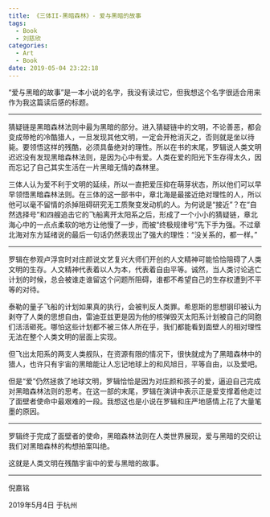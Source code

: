 ```yaml
---
title: 《三体II-黑暗森林》- 爱与黑暗的故事
tags:
  - Book
  - 刘慈欣
categories:
  - Art
  - Book
date: 2019-05-04 23:22:18
---
```


“爱与黑暗的故事”是一本小说的名字，我没有读过它，但我想这个名字很适合用来作为我这篇读后感的标题。

<!-- more -->

***


猜疑链是黑暗森林法则中最为黑暗的部分。进入猜疑链中的文明，不论善恶，都会变成带枪的冷酷猎人，一旦发现其他文明，一定会开枪消灭之，否则就是坐以待毙。要领悟这样的残酷，必须具备绝对的理性。所以在书的末尾，罗辑说人类文明迟迟没有发现黑暗森林法则，是因为心中有爱。人类在爱的阳光下生存得太久，因而忘记了自己其实生活在一片黑暗无情的森林里。

三体人认为爱不利于文明的延续，所以一直把爱压抑在萌芽状态，所以他们可以早早领悟黑暗森林法则。在三体的这一部书中，章北海是最接近绝对理性的人，所以他可以毫不留情的杀掉阻碍研究无工质聚变发动机的人。为何说是“接近”？在“自然选择号”和四艘追击它的飞船离开太阳系之后，形成了一个小小的猜疑链，章北海心中的一点点柔软的地方让他慢了一步，而被“终极规律号”先下手为强。不过章北海对东方延绪说的最后一句话仍然表现出了强大的理性：“没关系的，都一样。” 

***

罗辑在参观卢浮宫时对庄颜说文艺复兴大师们开创的人文精神可能恰恰阻碍了人类文明的生存。人文精神代表着以人为本，代表着自由平等。诚然，当人类讨论逃亡计划的时候，总会被谁走谁留这个问题所阻碍，谁都不希望自己的生存权遭到不平等的对待。

泰勒的量子飞船的计划如果真的执行，会被判反人类罪。希恩斯的思想钢印被认为剥夺了人类的思想自由，雷迪亚兹更是因为他的核弹毁灭太阳系计划被自己的同胞们活活砸死。哪怕这些计划都不被三体人所在乎，我们都能看到面壁人的相对理性无法在整个人类文明的层面上实现。

但飞出太阳系的两支人类舰队，在资源有限的情况下，很快就成为了黑暗森林中的猎人，也许只有宇宙的黑暗能让人忘记地球上的和风旭日，平等自由，以及爱吧。

但是“爱”仍然拯救了地球文明，罗辑恰恰是因为对庄颜和孩子的爱，逼迫自己完成对黑暗森林法则的思考。在这一部的末尾，罗辑在演讲中表示正是爱支撑着他走过了面壁者使命中最艰难的一段。我想这也是小说在罗辑和庄严地感情上花了大量笔墨的原因。

***

罗辑终于完成了面壁者的使命，黑暗森林法则在人类世界展现，爱与黑暗的交织让我们对黑暗森林的构想拍案叫绝。

这就是人类文明在残酷宇宙中的爱与黑暗的故事。

***

倪嘉铭

2019年5月4日 于杭州




















